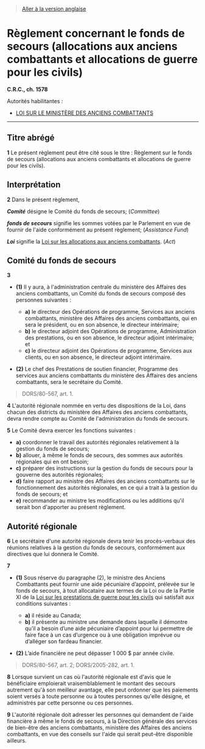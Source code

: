 > [Aller à la version anglaise](/en/Regulations/Consolidated%20Regulations%20of%20Canada/1501-1600/C.R.C.,%20c.%201578.md)

# Règlement concernant le fonds de secours (allocations aux anciens combattants et allocations de guerre pour les civils)

**C.R.C., ch. 1578**

Autorités habilitantes : 
- [LOI SUR LE MINISTÈRE DES ANCIENS COMBATTANTS](/fr/Lois/Lois%20révisées%20du%20Canada/V/V-1.md)

----------



## Titre abrégé


**1** Le présent règlement peut être cité sous le titre : Règlement sur le fonds de secours (allocations aux anciens combattants et allocations de guerre pour les civils).




## Interprétation


**2** Dans le présent règlement,

***Comité*** désigne le Comité du fonds de secours; (*Committee*)

***fonds de secours*** signifie les sommes votées par le Parlement en vue de fournir de l'aide conformément au présent règlement; (*Assistance Fund*)

***Loi*** signifie la [Loi sur les allocations aux anciens combattants](/fr/Lois/Lois%20révisées%20du%20Canada/W/W-3.md). (*Act*)




## Comité du fonds de secours


**3** 

- **(1)** Il y aura, à l'administration centrale du ministère des Affaires des anciens combattants, un Comité du fonds de secours composé des personnes suivantes :
	- **a)** le directeur des Opérations de programme, Services aux anciens combattants, ministère des Affaires des anciens combattants, qui en sera le président, ou en son absence, le directeur intérimaire;
	- **b)** le directeur adjoint des Opérations de programme, Administration des prestations, ou en son absence, le directeur adjoint intérimaire; et
	- **c)** le directeur adjoint des Opérations de programme, Services aux clients, ou en son absence, le directeur adjoint intérimaire.

- **(2)** Le chef des Prestations de soutien financier, Programme des services aux anciens combattants du ministère des Affaires des anciens combattants, sera le secrétaire du Comité.
> DORS/80-567, art. 1.




**4** L'autorité régionale nommée en vertu des dispositions de la Loi, dans chacun des districts du ministère des Affaires des anciens combattants, devra rendre compte au Comité de l'administration du fonds de secours.



**5** Le Comité devra exercer les fonctions suivantes :
- **a)** coordonner le travail des autorités régionales relativement à la gestion du fonds de secours;
- **b)** allouer, à même le fonds de secours, des sommes aux autorités régionales qui en ont besoin;
- **c)** préparer des instructions sur la gestion du fonds de secours pour la gouverne des autorités régionales;
- **d)** faire rapport au ministre des Affaires des anciens combattants sur le fonctionnement des autorités régionales, en ce qui a trait à la gestion du fonds de secours; et
- **e)** recommander au ministre les modifications ou les additions qu'il serait bon d'apporter au présent règlement.




## Autorité régionale


**6** Le secrétaire d'une autorité régionale devra tenir les procès-verbaux des réunions relatives à la gestion du fonds de secours, conformément aux directives que lui donnera le Comité.



**7** 

- **(1)** Sous réserve du paragraphe (2), le ministre des Anciens Combattants peut fournir une aide pécuniaire d’appoint, prélevée sur le fonds de secours, à tout allocataire aux termes de la Loi ou de la Partie XI de la [Loi sur les prestations de guerre pour les civils](/fr/Lois/Lois%20révisées%20du%20Canada/C/C-31.md) qui satisfait aux conditions suivantes :
	- **a)** il réside au Canada;
	- **b)** il présente au ministre une demande dans laquelle il démontre qu’il a besoin d’une aide pécuniaire d’appoint pour lui permettre de faire face à un cas d’urgence ou à une obligation imprévue ou d’alléger son fardeau financier.

- **(2)** L’aide financière ne peut dépasser 1 000 $ par année civile.
> DORS/80-567, art. 2; DORS/2005-282, art. 1.




**8** Lorsque survient un cas où l'autorité régionale est d'avis que le bénéficiaire emploierait vraisemblablement le montant des secours autrement qu'à son meilleur avantage, elle peut ordonner que les paiements soient versés à toute personne ou à toutes personnes qu'elle désigne, et administrés par cette personne ou ces personnes.



**9** L'autorité régionale doit adresser les personnes qui demandent de l'aide financière à même le fonds de secours, à la Direction générale des services de bien-être des anciens combattants, ministère des Affaires des anciens combattants, en vue des conseils sur l'aide qui serait peut-être disponible ailleurs.


